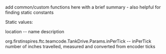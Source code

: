 add common/custom functions here with a brief summary - also helpful for finding static constants


Static values:

location -- name
description

org.firstinspires.ftc.teamcode.TankDrive.Params.inPerTick -- inPerTick
number of inches travelled, measured and converted from encoder ticks